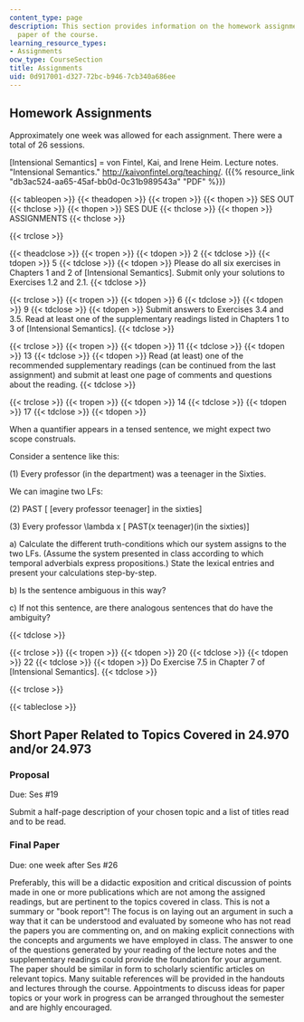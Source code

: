 ```yaml
---
content_type: page
description: This section provides information on the homework assignments and final
  paper of the course.
learning_resource_types:
- Assignments
ocw_type: CourseSection
title: Assignments
uid: 0d917001-d327-72bc-b946-7cb340a686ee
---
```


Homework Assignments
--------------------

Approximately one week was allowed for each assignment. There were a total of 26 sessions.

\[Intensional Semantics\] = von Fintel, Kai, and Irene Heim. Lecture notes. "Intensional Semantics." http://kaivonfintel.org/teaching/. ({{% resource_link "db3ac524-aa65-45af-bb0d-0c31b989543a" "PDF" %}})

{{< tableopen >}}
{{< theadopen >}}
{{< tropen >}}
{{< thopen >}}
SES OUT
{{< thclose >}}
{{< thopen >}}
SES DUE
{{< thclose >}}
{{< thopen >}}
ASSIGNMENTS
{{< thclose >}}

{{< trclose >}}

{{< theadclose >}}
{{< tropen >}}
{{< tdopen >}}
2
{{< tdclose >}}
{{< tdopen >}}
5
{{< tdclose >}}
{{< tdopen >}}
Please do all six exercises in Chapters 1 and 2 of \[Intensional Semantics\]. Submit only your solutions to Exercises 1.2 and 2.1.
{{< tdclose >}}

{{< trclose >}}
{{< tropen >}}
{{< tdopen >}}
6
{{< tdclose >}}
{{< tdopen >}}
9
{{< tdclose >}}
{{< tdopen >}}
Submit answers to Exercises 3.4 and 3.5. Read at least one of the supplementary readings listed in Chapters 1 to 3 of \[Intensional Semantics\].
{{< tdclose >}}

{{< trclose >}}
{{< tropen >}}
{{< tdopen >}}
11
{{< tdclose >}}
{{< tdopen >}}
13
{{< tdclose >}}
{{< tdopen >}}
Read (at least) one of the recommended supplementary readings (can be continued from the last assignment) and submit at least one page of comments and questions about the reading.
{{< tdclose >}}

{{< trclose >}}
{{< tropen >}}
{{< tdopen >}}
14
{{< tdclose >}}
{{< tdopen >}}
17
{{< tdclose >}}
{{< tdopen >}}


When a quantifier appears in a tensed sentence, we might expect two scope construals.

Consider a sentence like this:

(1) Every professor (in the department) was a teenager in the Sixties.

We can imagine two LFs:

(2) PAST \[ \[every professor teenager\] in the sixties\]

(3) Every professor \\lambda x \[ PAST(x teenager)(in the sixties)\]

a) Calculate the different truth-conditions which our system assigns to the two LFs. (Assume the system presented in class according to which temporal adverbials express propositions.) State the lexical entries and present your calculations step-by-step.

b) Is the sentence ambiguous in this way?

c) If not this sentence, are there analogous sentences that do have the ambiguity?


{{< tdclose >}}

{{< trclose >}}
{{< tropen >}}
{{< tdopen >}}
20
{{< tdclose >}}
{{< tdopen >}}
22
{{< tdclose >}}
{{< tdopen >}}
Do Exercise 7.5 in Chapter 7 of \[Intensional Semantics\].
{{< tdclose >}}

{{< trclose >}}

{{< tableclose >}}

Short Paper Related to Topics Covered in 24.970 and/or 24.973
-------------------------------------------------------------

### Proposal

Due: Ses #19

Submit a half-page description of your chosen topic and a list of titles read and to be read.

### Final Paper

Due: one week after Ses #26

Preferably, this will be a didactic exposition and critical discussion of points made in one or more publications which are not among the assigned readings, but are pertinent to the topics covered in class. This is not a summary or "book report"! The focus is on laying out an argument in such a way that it can be understood and evaluated by someone who has not read the papers you are commenting on, and on making explicit connections with the concepts and arguments we have employed in class. The answer to one of the questions generated by your reading of the lecture notes and the supplementary readings could provide the foundation for your argument. The paper should be similar in form to scholarly scientific articles on relevant topics. Many suitable references will be provided in the handouts and lectures through the course. Appointments to discuss ideas for paper topics or your work in progress can be arranged throughout the semester and are highly encouraged.